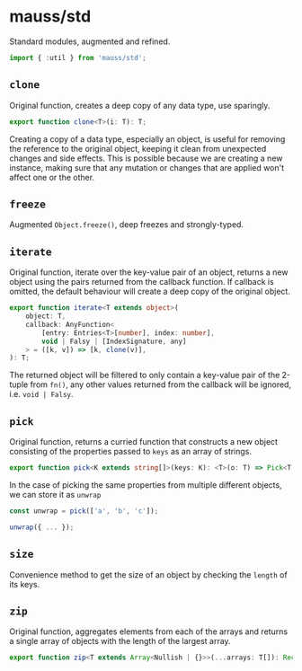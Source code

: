 # mauss/std

Standard modules, augmented and refined.

```javascript
import { :util } from 'mauss/std';
```

## `clone`

Original function, creates a deep copy of any data type, use sparingly.

```typescript
export function clone<T>(i: T): T;
```

Creating a copy of a data type, especially an object, is useful for removing the reference to the original object, keeping it clean from unexpected changes and side effects. This is possible because we are creating a new instance, making sure that any mutation or changes that are applied won't affect one or the other.

## `freeze`

Augmented `Object.freeze()`, deep freezes and strongly-typed.

## `iterate`

Original function, iterate over the key-value pair of an object, returns a new object using the pairs returned from the callback function. If callback is omitted, the default behaviour will create a deep copy of the original object.

```typescript
export function iterate<T extends object>(
	object: T,
	callback: AnyFunction<
		[entry: Entries<T>[number], index: number],
		void | Falsy | [IndexSignature, any]
	> = ([k, v]) => [k, clone(v)],
): T;
```

The returned object will be filtered to only contain a key-value pair of the 2-tuple from `fn()`, any other values returned from the callback will be ignored, i.e. `void | Falsy`.

## `pick`

Original function, returns a curried function that constructs a new object consisting of the properties passed to `keys` as an array of strings.

```typescript
export function pick<K extends string[]>(keys: K): <T>(o: T) => Pick<T, K[number]>;
```

In the case of picking the same properties from multiple different objects, we can store it as `unwrap`

```typescript
const unwrap = pick(['a', 'b', 'c']);

unwrap({ ... });
```

## `size`

Convenience method to get the size of an object by checking the `length` of its keys.

## `zip`

Original function, aggregates elements from each of the arrays and returns a single array of objects with the length of the largest array.

```typescript
export function zip<T extends Array<Nullish | {}>>(...arrays: T[]): Record<IndexSignature, any>[];
```
